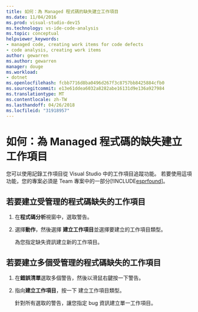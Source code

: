 ```yaml
---
title: 如何：為 Managed 程式碼的缺失建立工作項目
ms.date: 11/04/2016
ms.prod: visual-studio-dev15
ms.technology: vs-ide-code-analysis
ms.topic: conceptual
helpviewer_keywords:
- managed code, creating work items for code defects
- code analysis, creating work items
author: gewarren
ms.author: gewarren
manager: douge
ms.workload:
- dotnet
ms.openlocfilehash: fcbb7716d8ba0496d267f3c8757bb8425884cfb0
ms.sourcegitcommit: e13e61ddea6032a8282abe16131d9e136a927984
ms.translationtype: MT
ms.contentlocale: zh-TW
ms.lasthandoff: 04/26/2018
ms.locfileid: "31918957"
---
```

# <a name="how-to-create-a-work-item-for-a-managed-code-defect"></a>如何：為 Managed 程式碼的缺失建立工作項目

您可以使用記錄工作項目從 Visual Studio 中的工作項目追蹤功能。 若要使用這項功能，您的專案必須是 Team 專案中的一部分[!INCLUDE[esprfound](../code-quality/includes/esprfound_md.md)]。

## <a name="to-create-a-work-item-for-managed-code-defect"></a>若要建立受管理的程式碼缺失的工作項目

1. 在**程式碼分析**視窗中，選取警告。

2. 選擇**動作**，然後選擇 **建立工作項目**並選擇要建立的工作項目類型。

     為您指定缺失資訊建立新的工作項目。

## <a name="to-create-a-work-item-for-multiple-managed-code-defects"></a>若要建立多個受管理的程式碼缺失的工作項目

1. 在**錯誤清單**選取多個警告，然後以滑鼠右鍵按一下警告。

2. 指向**建立工作項目**，按一下 建立工作項目類型。

     針對所有選取的警告，讓您指定 bug 資訊建立單一工作項目。